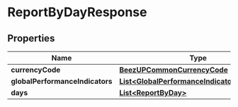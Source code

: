 
# ReportByDayResponse

## Properties
Name | Type | Description | Notes
------------ | ------------- | ------------- | -------------
**currencyCode** | [**BeezUPCommonCurrencyCode**](BeezUPCommonCurrencyCode.md) |  | 
**globalPerformanceIndicators** | [**List&lt;GlobalPerformanceIndicatorByChannel&gt;**](GlobalPerformanceIndicatorByChannel.md) |  | 
**days** | [**List&lt;ReportByDay&gt;**](ReportByDay.md) |  | 




